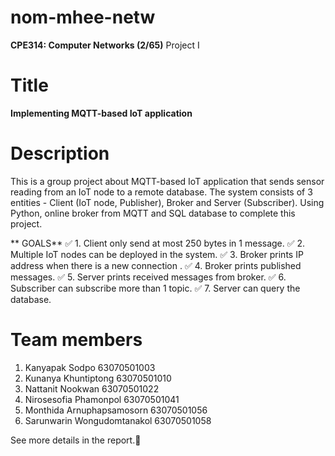 # nom-mhee-netw
**CPE314: Computer Networks (2/65)**
Project I

# Title
**Implementing MQTT-based IoT application**

# Description
  This is a group project about MQTT-based IoT application that sends sensor reading from an IoT node to a remote database. The system consists of 3 entities - Client (IoT node, Publisher), Broker and Server (Subscriber). Using Python, online broker from MQTT and SQL database to complete this project.
  
**  GOALS**
        ✅ 1. Client only send at most 250 bytes in 1 message.
        ✅ 2. Multiple IoT nodes can be deployed in the system.
        ✅ 3. Broker prints IP address when there is a new connection .
        ✅ 4. Broker prints published messages.
        ✅ 5. Server prints received messages from broker.
        ✅ 6. Subscriber can subscribe more than 1 topic.
        ✅ 7. Server can query the database.
  
# Team members
1. Kanyapak     Sodpo               63070501003
2. Kunanya      Khuntiptong         63070501010
3. Nattanit     Nookwan             63070501022
4. Nirosesofia  Phamonpol           63070501041
5. Monthida     Arnuphapsamosorn    63070501056
6. Sarunwarin   Wongudomtanakol     63070501058
  
See more details in the report.💖
